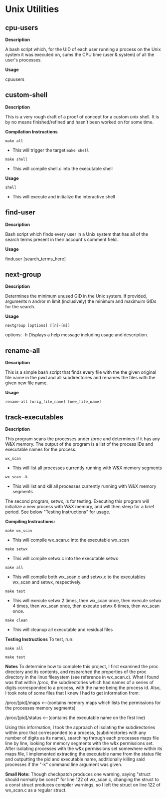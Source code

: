# Unix Utilities

## cpu-users

**Description**

A bash script which, for the UID of each user running a process on the Unix system it was executed on, sums the CPU time (user & system) of all the user's processes.

**Usage**

cpuusers

## custom-shell

**Description**

This is a very rough draft of a proof of concept for a custom unix shell. It is by no means finished/refined and hasn't been worked on for some time.

**Compilation Instructions**

`make all`
- This will trigger the target `make shell`

`make shell`
- This will compile shell.c into the executable shell

**Usage**

`shell`
- This will execute and initialize the interactive shell

## find-user

**Description**

Bash script which finds every user in a Unix system that has all of the search terms present in their account's comment field.

**Usage**

finduser [search_terms_here]

## next-group

**Description**

Determines the minimum unused GID in the Unix system. If provided, arguments n and/or m limit (inclusively) the minimum and maximuim GIDs for the search.

**Usage**

`nextgroup [options] [[n]-[m]]`

options: -h Displays a help message including usage and description.

## rename-all

**Description**

This is a simple bash script that finds every file with the the given original file name in the pwd and all subdirectories and renames the files with the given new file name.

**Usage**

`rename-all [orig_file_name] [new_file_name]`

## track-executables

**Description**

This program scans the processes under /proc and determines if it has any W&X memory. The output of the program is a list of the process IDs and executable names for the process.

`wx_scan`
- This will list all processes currently running with W&X memory segments

`wx_scan -k`
- This will list and kill all processes currently running with W&X memory segments

The second program, setwx, is for testing. Executing this program will initialize a new process with W&X memory, and will then sleep for a brief period. See below "Testing Instructions" for usage.

**Compiling Instructions:**

`make wx_scan`
- This will compile wx_scan.c into the executable wx_scan

`make setwx`
- This will compile setwx.c into the executable setwx

`make all`
- This will compile both wx_scan.c and setwx.c to the executables wx_scan and setwx, respectively.

`make test`
- This will execute setwx 2 times, then wx_scan once, then execute
  setwx 4 times, then wx_scan once, then execute setwx 6 times, then
  wx_scan once.

`make clean`
- This will cleanup all executable and residual files

**Testing Instructions**
To test, run:

`make all`

`make test`

**Notes**
To determine how to complete this project, I first examined the proc directory and its contents, and researched the properties of the 
proc directory in the linux filesystem (see reference in wx_scan.c). What I found was that within /proc, the subdirectories 
which had names of a series of digits corresponded to a process, with the name being the process id. Also, I took note of 
some files that I knew I had to get information from:

/proc/[pid]/maps <--(contains memory maps which lists the permissions for the processes memory segments)

/proc/[pid]/status <--(contains the executable name on the first line)

Using this information, I took the approach of isolating the subdirectories within proc that corresponded to a process, 
(subdirectories with any number of digits as its name), searching through each processes maps file line by line, looking
for memory segments with the w&x permissions set. After isolating processes with the w&x permissions set somewhere within
its maps file, I implemented extracting the executable name from the status file and outputting the pid and executable 
name, additionally killing said processes if the "-k" command line argument was given.

**Small Note:** 
Though checkpatch produces one warning, saying "struct should normally be const" for line 122 of wx_scan.c, changing
the struct to a const struct produces compiler warnings, so I left the struct on line 122 of wx_scan.c as a regular struct.

